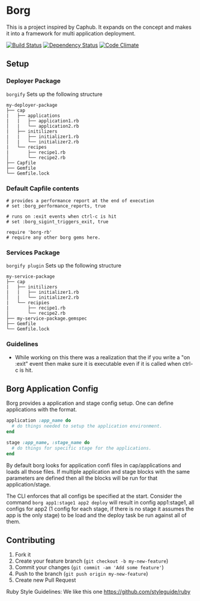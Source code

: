 # Borg
This is a project inspired by Caphub. It expands on the concept and makes it into a framework for multi application
deployment.

[![Build Status](https://travis-ci.org/B0RG/borg.png?branch=master)](https://travis-ci.org/B0RG/borg)
[![Dependency Status](https://gemnasium.com/B0RG/borg.png)](https://gemnasium.com/B0RG/borg)
[![Code Climate](https://codeclimate.com/github/B0RG/borg.png)](https://codeclimate.com/github/B0RG/borg)

## Setup
### Deployer Package

`borgify` Sets up the following structure

```
my-deployer-package
├── cap
|   ├── applications
|   |   ├── application1.rb
│   |   └── application2.rb
|   ├── initilizers
|   |   ├── initializer1.rb
│   |   └── initializer2.rb
|   └── recipes
|       ├── recipe1.rb
│       └── recipe2.rb
├── Capfile
├── Gemfile
└── Gemfile.lock
```

### Default Capfile contents
```
# provides a performance report at the end of execution
# set :borg_performance_reports, true

# runs on :exit events when ctrl-c is hit
# set :borg_sigint_triggers_exit, true

require 'borg-rb'
# require any other borg gems here.

```

### Services Package
`borgify plugin` Sets up the following structure

```
my-service-package
├── cap
|   ├── initilizers
|   |   ├── initializer1.rb
│   |   └── initializer2.rb
|   └── recipies
|       ├── recipe1.rb
│       └── recipe2.rb
├── my-service-package.gemspec
├── Gemfile
└── Gemfile.lock
```

### Guidelines
* While working on this there was a realization that the if you write a "on :exit" event then make sure it is executable
even if it is called when ctrl-c is hit.

## Borg Application Config
Borg provides a application and stage config setup.
One can define applications with the format.
``` ruby
application :app_name do
  # do things needed to setup the application environment.
end

stage :app_name, :stage_name do
  # do things for specific stage for the applications.
end
```

By default borg looks for application confi files in cap/applications and loads all those files.
If multiple application and stage blocks with the same parameters are defined 
then all the blocks will be run for that application/stage.

The CLI enforces that all configs be specified at the start. Consider the command `borg app1:stage1 app2 deploy`
will result in config app1:stage1, all configs for app2 (1 config for each stage, if there is no stage it assumes the app is the only stage)
to be load and the deploy task be run against all of them.

## Contributing

1. Fork it
2. Create your feature branch (`git checkout -b my-new-feature`)
3. Commit your changes (`git commit -am 'Add some feature'`)
4. Push to the branch (`git push origin my-new-feature`)
5. Create new Pull Request

Ruby Style Guidelines: We like this one https://github.com/styleguide/ruby

